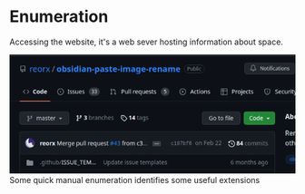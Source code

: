 # Enumeration
Accessing the website, it's a web sever hosting information about space.

![replace-me](img/replace-me.png)
Some quick manual enumeration identifies some useful extensions